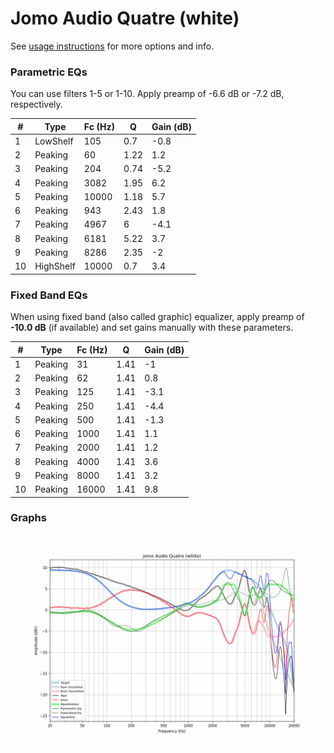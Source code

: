 # Jomo Audio Quatre (white)
See [usage instructions](https://github.com/jaakkopasanen/AutoEq#usage) for more options and info.

### Parametric EQs
You can use filters 1-5 or 1-10. Apply preamp of -6.6 dB or -7.2 dB, respectively.

|   # | Type      |   Fc (Hz) |    Q |   Gain (dB) |
|-----|-----------|-----------|------|-------------|
|   1 | LowShelf  |       105 | 0.7  |        -0.8 |
|   2 | Peaking   |        60 | 1.22 |         1.2 |
|   3 | Peaking   |       204 | 0.74 |        -5.2 |
|   4 | Peaking   |      3082 | 1.95 |         6.2 |
|   5 | Peaking   |     10000 | 1.18 |         5.7 |
|   6 | Peaking   |       943 | 2.43 |         1.8 |
|   7 | Peaking   |      4967 | 6    |        -4.1 |
|   8 | Peaking   |      6181 | 5.22 |         3.7 |
|   9 | Peaking   |      8286 | 2.35 |        -2   |
|  10 | HighShelf |     10000 | 0.7  |         3.4 |

### Fixed Band EQs
When using fixed band (also called graphic) equalizer, apply preamp of **-10.0 dB** (if available) and set gains manually with these parameters.

|   # | Type    |   Fc (Hz) |    Q |   Gain (dB) |
|-----|---------|-----------|------|-------------|
|   1 | Peaking |        31 | 1.41 |        -1   |
|   2 | Peaking |        62 | 1.41 |         0.8 |
|   3 | Peaking |       125 | 1.41 |        -3.1 |
|   4 | Peaking |       250 | 1.41 |        -4.4 |
|   5 | Peaking |       500 | 1.41 |        -1.3 |
|   6 | Peaking |      1000 | 1.41 |         1.1 |
|   7 | Peaking |      2000 | 1.41 |         1.2 |
|   8 | Peaking |      4000 | 1.41 |         3.6 |
|   9 | Peaking |      8000 | 1.41 |         3.2 |
|  10 | Peaking |     16000 | 1.41 |         9.8 |

### Graphs
![](./Jomo%20Audio%20Quatre%20(white).png)
